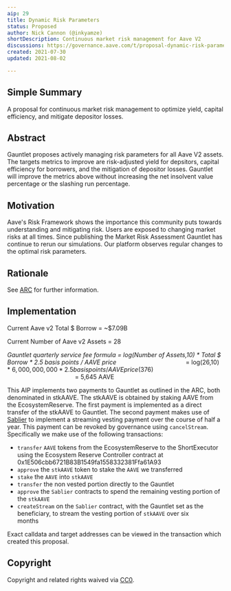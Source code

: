 ```yaml
---
aip: 29
title: Dynamic Risk Parameters
status: Proposed
author: Nick Cannon (@inkyamze)
shortDescription: Continuous market risk management for Aave V2
discussions: https://governance.aave.com/t/proposal-dynamic-risk-parameters/4854
created: 2021-07-30
updated: 2021-08-02

---
```


## Simple Summary

A proposal for continuous market risk management to optimize yield, capital efficiency, and mitigate depositor losses.

## Abstract

Gauntlet proposes actively managing risk parameters for all Aave V2 assets. The targets metrics to improve are risk-adjusted yield for depsitors, capital efficiency for borrowers, and the mitigation of depositor losses. Gauntlet will improve the metrics above without increasing the net insolvent value percentage or the slashing run percentage.

## Motivation

Aave's Risk Framework shows the importance this community puts towards understanding and mitigating risk. Users are exposed to changing market risks at all times. Since publishing the Market Risk Assessment Gauntlet has continue to rerun our simulations. Our platform observes regular changes to the optimal risk parameters. 

## Rationale

See [ARC](https://governance.aave.com/t/proposal-dynamic-risk-parameters/4854) for further information.

## Implementation

Current Aave v2 Total $ Borrow = ~$7.09B 

Current Number of Aave v2 Assets = 28

_Gauntlet quarterly service fee formula = log(Number of Assets,10) * Total $ Borrow * 2.5 basis points / AAVE price_
                                        = log(26,10) * $6,000,000,000 * 2.5 basis points / AAVE price ($376)\
                                        = 5,645 AAVE
  
This AIP implements two payments to Gauntlet as outlined in the ARC, both denominated in stkAAVE. The stkAAVE is obtained by staking AAVE from the EcosystemReserve. The first payment is implemented as a direct transfer of the stkAAVE to Gauntlet. The second payment makes use of [Sablier](https://docs.sablier.finance/) to implement a streaming vesting payment over the course of half a year. This payment can be revoked by governance using `cancelStream`. Specifically we make use of the following transactions:
  - `transfer` `AAVE` tokens from the EcosystemReserve to the ShortExecutor using the Ecosystem Reserve Controller contract at 0x1E506cbb6721B83B1549fa1558332381Ffa61A93
  - `approve` the `stkAAVE` token to stake the `AAVE` we transferred
  - `stake` the `AAVE` into `stkAAVE`
  - `transfer` the non vested portion directly to the Gauntlet
  - `approve` the `Sablier` contracts to spend the remaining vesting portion of the `stkAAVE`
  - `createStream` on the `Sablier` contract, with the Gauntlet set as the beneficiary, to stream the vesting portion of `stkAAVE` over six months              


Exact calldata and target addresses can be viewed in the transaction which created this proposal.





## Copyright

Copyright and related rights waived via [CC0](https://creativecommons.org/publicdomain/zero/1.0/).
